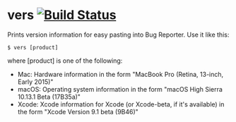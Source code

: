 # vers [![Build Status](https://travis-ci.org/saagarjha/vers.svg?branch=master)](https://travis-ci.org/saagarjha/vers)
Prints version information for easy pasting into Bug Reporter. Use it like this:
```shell
$ vers [product]
```
where [product] is one of the following:
* Mac: Hardware information in the form "MacBook Pro (Retina, 13-inch, Early 2015)"
* macOS: Operating system information in the form "macOS High Sierra 10.13.1 Beta (17B35a)"
* Xcode: Xcode information for Xcode (or Xcode-beta, if it's available) in the form "Xcode Version 9.1 beta (9B46)"
